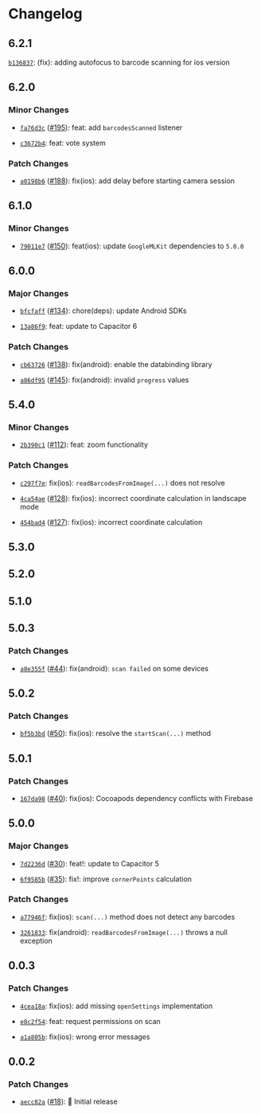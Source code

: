 # Changelog

## 6.2.1

[`b136837`](https://github.com/VirtuoWorks/capacitor-mlkit/commit/b1368372a84d3d8538b1bcd42fde65fb23e33511): (fix): adding autofocus to barcode scanning for ios version

## 6.2.0

### Minor Changes

- [`fa76d3c`](https://github.com/capawesome-team/capacitor-mlkit/commit/fa76d3c0eafa1c60143421caa04f3c553401c87f) ([#195](https://github.com/capawesome-team/capacitor-mlkit/pull/195)): feat: add `barcodesScanned` listener

* [`c3672b4`](https://github.com/capawesome-team/capacitor-mlkit/commit/c3672b47e3e6f9f190bd432e9518aae0f87c302f): feat: vote system

### Patch Changes

- [`a0198b6`](https://github.com/capawesome-team/capacitor-mlkit/commit/a0198b6844a7200ccc6a3303700a30f43b680293) ([#188](https://github.com/capawesome-team/capacitor-mlkit/pull/188)): fix(ios): add delay before starting camera session

## 6.1.0

### Minor Changes

- [`79011e7`](https://github.com/capawesome-team/capacitor-mlkit/commit/79011e7fa310f2a275179d6179d89c3ea0324150) ([#150](https://github.com/capawesome-team/capacitor-mlkit/pull/150)): feat(ios): update `GoogleMLKit` dependencies to `5.0.0`

## 6.0.0

### Major Changes

- [`bfcfaff`](https://github.com/capawesome-team/capacitor-mlkit/commit/bfcfaff900218f19b2b6bdfa27e940b02d451b24) ([#134](https://github.com/capawesome-team/capacitor-mlkit/pull/134)): chore(deps): update Android SDKs

* [`13a86f9`](https://github.com/capawesome-team/capacitor-mlkit/commit/13a86f9377d053ab29fe90b3ea059e95f3c39938): feat: update to Capacitor 6

### Patch Changes

- [`cb63726`](https://github.com/capawesome-team/capacitor-mlkit/commit/cb63726e4a7c21822d13faa6987abfc169f733af) ([#138](https://github.com/capawesome-team/capacitor-mlkit/pull/138)): fix(android): enable the databinding library

* [`a86df95`](https://github.com/capawesome-team/capacitor-mlkit/commit/a86df95af16c3fe64922795ce15668e882f596e8) ([#145](https://github.com/capawesome-team/capacitor-mlkit/pull/145)): fix(android): invalid `progress` values

## 5.4.0

### Minor Changes

- [`2b390c1`](https://github.com/capawesome-team/capacitor-mlkit/commit/2b390c126fccf6e5d71772153c38bd81d27854c4) ([#112](https://github.com/capawesome-team/capacitor-mlkit/pull/112)): feat: zoom functionality

### Patch Changes

- [`c297f7e`](https://github.com/capawesome-team/capacitor-mlkit/commit/c297f7e531c978ea946cd7f152e8cdf569b0695d): fix(ios): `readBarcodesFromImage(...)` does not resolve

* [`4ca54ae`](https://github.com/capawesome-team/capacitor-mlkit/commit/4ca54ae5ef517db0f6794e14ab29958eb3ad6731) ([#128](https://github.com/capawesome-team/capacitor-mlkit/pull/128)): fix(ios): incorrect coordinate calculation in landscape mode

- [`454bad4`](https://github.com/capawesome-team/capacitor-mlkit/commit/454bad459b2cec0d3c0316cb20ad9638b0f98714) ([#127](https://github.com/capawesome-team/capacitor-mlkit/pull/127)): fix(ios): incorrect coordinate calculation

## 5.3.0

## 5.2.0

## 5.1.0

## 5.0.3

### Patch Changes

- [`a8e355f`](https://github.com/capawesome-team/capacitor-mlkit/commit/a8e355f3d8b2c83578f29fdaa39ca3e2d68d4917) ([#44](https://github.com/capawesome-team/capacitor-mlkit/pull/44)): fix(android): `scan failed` on some devices

## 5.0.2

### Patch Changes

- [`bf5b3bd`](https://github.com/capawesome-team/capacitor-mlkit/commit/bf5b3bde4c1f11b8930944bcc73832afd6abc820) ([#50](https://github.com/capawesome-team/capacitor-mlkit/pull/50)): fix(ios): resolve the `startScan(...)` method

## 5.0.1

### Patch Changes

- [`167da98`](https://github.com/capawesome-team/capacitor-mlkit/commit/167da98656f2f9369a2d70e658f572dc1b22ec9a) ([#40](https://github.com/capawesome-team/capacitor-mlkit/pull/40)): fix(ios): Cocoapods dependency conflicts with Firebase

## 5.0.0

### Major Changes

- [`7d2236d`](https://github.com/capawesome-team/capacitor-mlkit/commit/7d2236da9b246559823e43d75e6b2073508c4b8a) ([#30](https://github.com/capawesome-team/capacitor-mlkit/pull/30)): feat!: update to Capacitor 5

* [`6f9585b`](https://github.com/capawesome-team/capacitor-mlkit/commit/6f9585b0960338c15a25c7331b7ae89227b02adb) ([#35](https://github.com/capawesome-team/capacitor-mlkit/pull/35)): fix!: improve `cornerPoints` calculation

### Patch Changes

- [`a77946f`](https://github.com/capawesome-team/capacitor-mlkit/commit/a77946f23adbc46ea4be6dce323ebe4f5b8bac8f): fix(ios): `scan(...)` method does not detect any barcodes

* [`3261833`](https://github.com/capawesome-team/capacitor-mlkit/commit/326183314ccce0ea9837a604f2a5a39cee50521f): fix(android): `readBarcodesFromImage(...)` throws a null exception

## 0.0.3

### Patch Changes

- [`4cea18a`](https://github.com/capawesome-team/capacitor-mlkit/commit/4cea18a63ed74c653dcc015ab58ee3fe4f0f778a): fix(ios): add missing `openSettings` implementation

* [`e8c2f54`](https://github.com/capawesome-team/capacitor-mlkit/commit/e8c2f5427ce9faecafd17ee5ce98da1568656b17): feat: request permissions on scan

- [`a1a805b`](https://github.com/capawesome-team/capacitor-mlkit/commit/a1a805b39d53a77b4acc45b9d67413237a46fa37): fix(ios): wrong error messages

## 0.0.2

### Patch Changes

- [`aecc82a`](https://github.com/capawesome-team/capacitor-mlkit/commit/aecc82ac421ef689f3e5896ea0317c09f48db722) ([#18](https://github.com/capawesome-team/capacitor-mlkit/pull/18)): 🎉 Initial release
